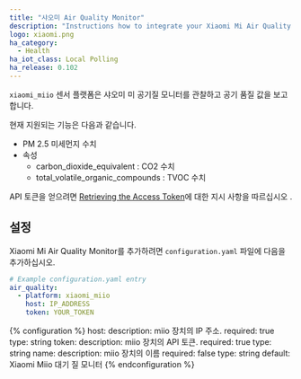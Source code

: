 ```yaml
---
title: "샤오미 Air Quality Monitor"
description: "Instructions how to integrate your Xiaomi Mi Air Quality Monitor within Home Assistant."
logo: xiaomi.png
ha_category:
  - Health
ha_iot_class: Local Polling
ha_release: 0.102
---
```


`xiaomi_miio` 센서 플랫폼은 샤오미 미 공기질 모니터를 관찰하고 공기 품질 값을 보고합니다. 

현재 지원되는 기능은 다음과 같습니다.

- PM 2.5 미세먼지 수치 
- 속성 
  - carbon_dioxide_equivalent : CO2 수치 
  - total_volatile_organic_compounds : TVOC 수치 

API 토큰을 얻으려면 [Retrieving the Access Token](/integrations/vacuum.xiaomi_miio/#retrieving-the-access-token)에 대한 지시 사항을 따르십시오 .

## 설정 

Xiaomi Mi Air Quality Monitor를 추가하려면 `configuration.yaml` 파일에 다음을 추가하십시오.

```yaml
# Example configuration.yaml entry
air_quality:
  - platform: xiaomi_miio
    host: IP_ADDRESS
    token: YOUR_TOKEN
```

{% configuration %}
host:
  description: miio 장치의 IP 주소.
  required: true
  type: string
token:
  description: miio 장치의 API 토큰.
  required: true
  type: string
name:
  description: miio 장치의 이름
  required: false
  type: string
  default: Xiaomi Miio 대기 질 모니터
{% endconfiguration %}
